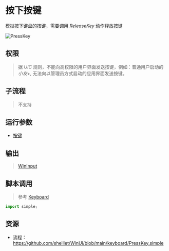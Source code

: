 # 按下按键 
模拟按下键盘的按键，需要调用 *ReleaseKey* 动作释放按键

![PressKey](./images/01.png ':size=90%')

## 权限
> 据 *UIC* 规则，不能向高权限的用户界面发送按键，例如：普通用户启动的 *小友+*, 无法向以管理员方式启动的应用界面发送按键。

## 子流程
> 不支持


## 运行参数

* [按键](./types/KeySequence.md)


## 输出

> [WinInput](./types/WinInput.md)
    


## 脚本调用
> 参考 [Keyboard](./types/Keyboard.md)

```python
import simple;

```

## 资源

* 流程：https://github.com/shelllet/WinUi/blob/main/keyboard/PressKey.simple



